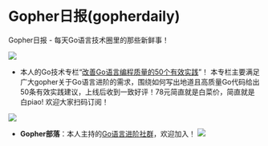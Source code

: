 # Gopher日报(gopherdaily)

Gopher日报 - 每天Go语言技术圈里的那些新鲜事！

![](http://image.tonybai.com/img/202011/gopher-daily-logo.png)

- 本人的Go技术专栏“[改善Go语⾔编程质量的50个有效实践](https://www.imooc.com/read/87)”！ 本专栏主要满足广大gopher关于Go语言进阶的需求，围绕如何写出地道且高质量Go代码给出50条有效实践建议，上线后收到一致好评！78元简直就是白菜价，简直就是白piao! 欢迎大家扫码订阅！

![](http://image.tonybai.com/img/202011/go-column-pgo-with-qr-and-text.png)

- **Gopher部落**：本人主持的[Go语言进阶社群](https://mp.weixin.qq.com/s/jUqAL7hf2GmMun64BJufEA)，欢迎加入！
![](http://image.tonybai.com/img/202011/gopher-tribe-zsxq.png)
